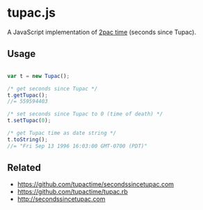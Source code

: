 tupac.js
========

A JavaScript implementation of [2pac time](http://secondssincetupac.com) (seconds since Tupac).

Usage
-----

```javascript

var t = new Tupac();

/* get seconds since Tupac */
t.getTupac();
//= 559594403

/* set seconds since Tupac to 0 (time of death) */
t.setTupac(0);

/* get Tupac time as date string */
t.toString();
//= "Fri Sep 13 1996 16:03:00 GMT-0700 (PDT)"

```

Related
-------
- https://github.com/tupactime/secondssincetupac.com
- https://github.com/tupactime/tupac.rb
- http://secondssincetupac.com
